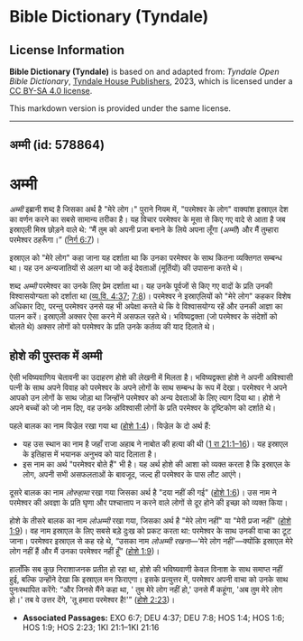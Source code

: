 # Bible Dictionary (Tyndale)

## License Information

**Bible Dictionary (Tyndale)** is based on and adapted from: _Tyndale Open Bible Dictionary_, [Tyndale House Publishers](https://tyndaleopenresources.com/), 2023, which is licensed under a [CC BY-SA 4.0 license](https://creativecommons.org/licenses/by-sa/4.0/legalcode.en).

This markdown version is provided under the same license.



--------------------------------

## अम्मी (id: 578864)

अम्मी
=====

*अम्मी* इब्रानी शब्द है जिसका अर्थ है "मेरे लोग।" पुराने नियम में, "परमेश्वर के लोग" वाक्यांश इस्राएल देश का वर्णन करने का सबसे सामान्य तरीका है। यह विचार परमेश्वर के मूसा से किए गए वादे से आता है जब इस्राएली मिस्र छोड़ने वाले थे: “मैं तुम को अपनी प्रजा बनाने के लिये अपना लूँगा (*अम्मी*) और मैं तुम्हारा परमेश्वर ठहरूँगा।” ([निर्ग 6:7](https://ref.ly/Exod6:7))।

इस्राएल को "मेरे लोग" कहा जाना यह दर्शाता था कि उनका परमेश्वर के साथ कितना व्यक्तिगत सम्बन्ध था। यह उन अन्यजातियों से अलग था जो कई देवताओं (मूर्तियों) की उपासना करते थे।

शब्द *अम्मी* परमेश्वर का उनके लिए प्रेम दर्शाता था। यह उनके पूर्वजों से किए गए वादों के प्रति उनकी विश्वासयोग्यता को दर्शाता था ([व्य.वि. 4:37](https://ref.ly/Deut4:37); [7:8](https://ref.ly/Deut7:8))। परमेश्वर ने इस्राएलियों को "मेरे लोग" कहकर विशेष अधिकार दिए, परन्तु परमेश्वर उनसे यह भी अपेक्षा करते थे कि वे विश्वासयोग्य रहें और उनकी आज्ञा का पालन करें। इस्राएली अक्सर ऐसा करने में असफल रहते थे। भविष्यद्वक्ता (जो परमेश्वर के संदेशों को बोलते थे) अक्सर लोगों को परमेश्वर के प्रति उनके कर्तव्य की याद दिलाते थे।

होशे की पुस्तक में अम्मी
------------------------

ऐसी भविष्यवाणिय चेतावनी का उदाहरण होशे की लेखनी में मिलता है। भविष्यद्वक्ता होशे ने अपनी अविश्वासी पत्नी के साथ अपने विवाह को परमेश्वर के अपने लोगों के साथ सम्बन्ध के रूप में देखा। परमेश्वर ने अपने आपको उन लोगों के साथ जोड़ा था जिन्होंने परमेश्वर को अन्य देवताओं के लिए त्याग दिया था। होशे ने अपने बच्चों को जो नाम दिए, वह उनके अविश्वासी लोगों के प्रति परमेश्वर के दृष्टिकोण को दर्शाते थे।

पहले बालक का नाम यिज्रेल रखा गया था ([होशे 1:4](https://ref.ly/Hos1:4))। यिज्रेल के दो अर्थ हैं:

* यह उस स्थान का नाम है जहाँ राजा अहाब ने नाबोत की हत्या की थी ([1 रा 21:1–16](https://ref.ly/1Kgs21:1-1Kgs21:16))। यह इस्राएल के इतिहास में भयानक अनुभव को याद दिलाता है।
* इस नाम का अर्थ "परमेश्वर बोते हैं" भी है। यह अर्थ होशे की आशा को व्यक्त करता है कि इस्राएल के लोग, अपनी सभी असफलताओं के बावजूद, जल्द ही परमेश्वर के पास लौट आएंगे।

दूसरे बालक का नाम *लोरुहामा* रखा गया जिसका अर्थ है "दया नहीं की गई" ([होशे 1:6](https://ref.ly/Hos1:6))। उस नाम ने परमेश्वर की अवज्ञा के प्रति घृणा और पश्चात्ताप न करने वाले लोगों से दूर होने की इच्छा को व्यक्त किया।

होशे के तीसरे बालक का नाम *लोअम्मी* रखा गया, जिसका अर्थ है "मेरे लोग नहीं" या "मेरी प्रजा नहीं" ([होशे 1:9](https://ref.ly/Hos1:9))। वह नाम इस्राएल के लिए सबसे बड़े दुःख को प्रकट करता था: परमेश्वर के साथ उनकी वाचा का टूट जाना। परमेश्वर इस्राएल से कह रहे थे, “उसका नाम *लोअम्मी रखना*—‘मेरे लोग नहीं’—क्योंकि इस्राएल मेरे लोग नहीं हैं और मैं उनका परमेश्वर नहीं हूँ” ([होशे 1:9](https://ref.ly/Hos1:9))।

हालाँकि सब कुछ निराशाजनक प्रतीत हो रहा था, होशे की भविष्यवाणी केवल विनाश के साथ समाप्त नहीं हुई, बल्कि उन्होंने देखा कि इस्राएल मन फिराएगा। इसके प्रत्युत्तर में, परमेश्वर अपनी वाचा को उनके साथ पुनःस्थापित करेंगे: “और जिनसे मैंने कहा था, ' तुम मेरे लोग नहीं हो,' उनसे मैं कहूंगा, 'अब तुम मेरे लोग हो।' तब वे उत्तर देंगे, 'तू हमारा परमेश्वर है!'” ([होशे 2:23](https://ref.ly/Hos2:23))।

* **Associated Passages:** EXO 6:7; DEU 4:37; DEU 7:8; HOS 1:4; HOS 1:6; HOS 1:9; HOS 2:23; 1KI 21:1–1KI 21:16

